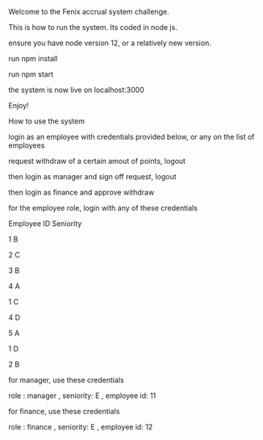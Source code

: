 Welcome to the Fenix accrual system challenge.

This is how to run the system. Its coded in node js. 

ensure you have node version 12, or a relatively new version.

run npm install 

run npm start

the system is now live on localhost:3000

Enjoy!


How to use the system
<p>login as an employee with credentials provided below, or any on the list of employees</p>
<p> request withdraw of a certain amout of points, logout </p>
<p> then login as manager and sign off request, logout</p>
<p> then login as finance and approve withdraw</p>


for the employee role, login with any of these credentials

Employee ID    Seniority

1                  B

2                  C

3                  B

4                  A

1                  C

4                  D

5                  A

1                  D

2                  B


for manager, use these credentials

role : manager   ,  seniority: E ,   employee id: 11

for finance, use these credentials 

role : finance   ,  seniority: E ,   employee id: 12